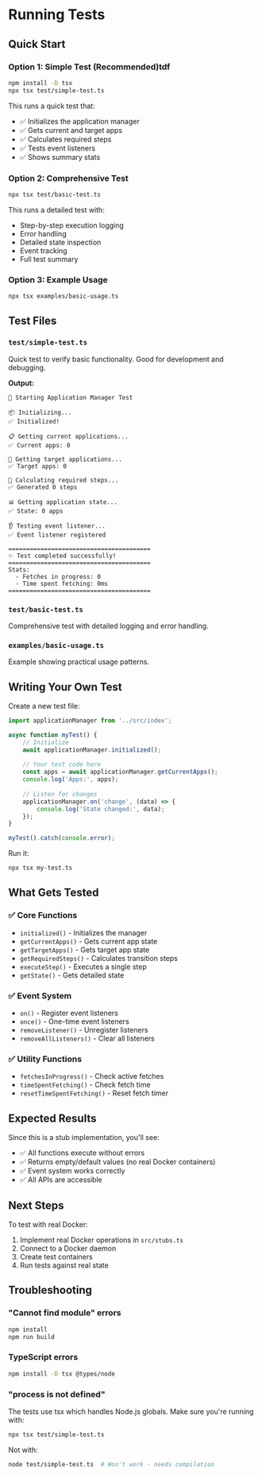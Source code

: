 ﻿# Running Tests

## Quick Start

### Option 1: Simple Test (Recommended)tdf

```bash
npm install -D tsx
npx tsx test/simple-test.ts
```

This runs a quick test that:
- ✅ Initializes the application manager
- ✅ Gets current and target apps
- ✅ Calculates required steps
- ✅ Tests event listeners
- ✅ Shows summary stats

### Option 2: Comprehensive Test

```bash
npx tsx test/basic-test.ts
```

This runs a detailed test with:
- Step-by-step execution logging
- Error handling
- Detailed state inspection
- Event tracking
- Full test summary

### Option 3: Example Usage

```bash
npx tsx examples/basic-usage.ts
```

## Test Files

### `test/simple-test.ts`
Quick test to verify basic functionality. Good for development and debugging.

**Output:**
```
🚀 Starting Application Manager Test

📦 Initializing...
✅ Initialized!

📋 Getting current applications...
✅ Current apps: 0

🎯 Getting target applications...
✅ Target apps: 0

🔄 Calculating required steps...
✅ Generated 0 steps

📊 Getting application state...
✅ State: 0 apps

👂 Testing event listener...
✅ Event listener registered

========================================
✨ Test completed successfully!
========================================
Stats:
  - Fetches in progress: 0
  - Time spent fetching: 0ms
========================================
```

### `test/basic-test.ts`
Comprehensive test with detailed logging and error handling.

### `examples/basic-usage.ts`
Example showing practical usage patterns.

## Writing Your Own Test

Create a new test file:

```typescript
import applicationManager from '../src/index';

async function myTest() {
    // Initialize
    await applicationManager.initialized();
    
    // Your test code here
    const apps = await applicationManager.getCurrentApps();
    console.log('Apps:', apps);
    
    // Listen for changes
    applicationManager.on('change', (data) => {
        console.log('State changed:', data);
    });
}

myTest().catch(console.error);
```

Run it:
```bash
npx tsx my-test.ts
```

## What Gets Tested

### ✅ Core Functions
- `initialized()` - Initializes the manager
- `getCurrentApps()` - Gets current app state
- `getTargetApps()` - Gets target app state
- `getRequiredSteps()` - Calculates transition steps
- `executeStep()` - Executes a single step
- `getState()` - Gets detailed state

### ✅ Event System
- `on()` - Register event listeners
- `once()` - One-time event listeners
- `removeListener()` - Unregister listeners
- `removeAllListeners()` - Clear all listeners

### ✅ Utility Functions
- `fetchesInProgress()` - Check active fetches
- `timeSpentFetching()` - Check fetch time
- `resetTimeSpentFetching()` - Reset fetch timer

## Expected Results

Since this is a stub implementation, you'll see:
- ✅ All functions execute without errors
- ✅ Returns empty/default values (no real Docker containers)
- ✅ Event system works correctly
- ✅ All APIs are accessible

## Next Steps

To test with real Docker:
1. Implement real Docker operations in `src/stubs.ts`
2. Connect to a Docker daemon
3. Create test containers
4. Run tests against real state

## Troubleshooting

### "Cannot find module" errors
```bash
npm install
npm run build
```

### TypeScript errors
```bash
npm install -D tsx @types/node
```

### "process is not defined"
The tests use tsx which handles Node.js globals. Make sure you're running with:
```bash
npx tsx test/simple-test.ts
```

Not with:
```bash
node test/simple-test.ts  # Won't work - needs compilation
```
